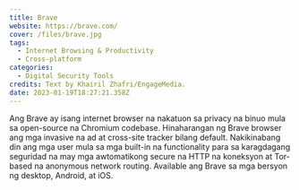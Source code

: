 ```yaml
---
title: Brave
website: https://brave.com/
cover: /files/brave.jpg
tags:
  - Internet Browsing & Productivity
  - Cross-platform
categories:
  - Digital Security Tools
credits: Text by Khairil Zhafri/EngageMedia.
date: 2023-01-19T18:27:21.358Z
---
```

Ang Brave ay isang internet browser na nakatuon sa privacy na binuo mula sa open-source na Chromium codebase. Hinaharangan ng Brave browser ang mga invasive na ad at cross-site tracker bilang default. Nakikinabang din ang mga user mula sa mga built-in na functionality para sa karagdagang seguridad na may mga awtomatikong secure na HTTP na koneksyon at Tor-based na anonymous network routing. Available ang Brave sa mga bersyon ng desktop, Android, at iOS.